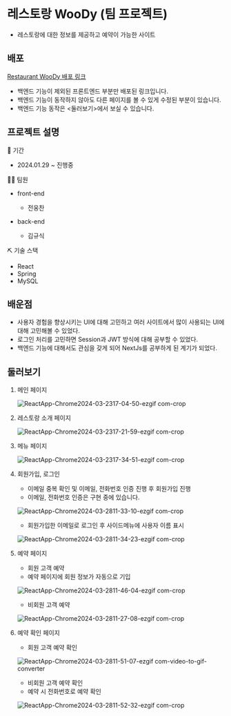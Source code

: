 # 레스토랑 WooDy (팀 프로젝트)
- 레스토랑에 대한 정보를 제공하고 예약이 가능한 사이트

## 배포
[Restaurant WooDy 배포 링크](https://restaurant-8g5dio25h-jeon-woongchans-projects.vercel.app/)
- 백엔드 기능이 제외된 프론트엔드 부분만 배포된 링크입니다.
- 백엔드 기능이 동작하지 않아도 다른 페이지를 볼 수 있게 수정된 부분이 있습니다.
- 백엔드 기능 동작은 <둘러보기>에서 보실 수 있습니다.

## 프로젝트 설명

📅 기간
- 2024.01.29 ~ 진행중 

👨‍💻 팀원
- front-end
    - 전웅찬

- back-end
    - 김규식

⛏ 기술 스택
  - React
  - Spring
  - MySQL

## 배운점
- 사용자 경험을 향상시키는 UI에 대해 고민하고 여러 사이트에서 많이 사용되는 UI에 대해 고민해볼 수 있었다.
- 로그인 처리를 고민하면 Session과 JWT 방식에 대해 공부할 수 있었다.
- 백엔드 기능에 대해서도 관심을 갖게 되어 NextJs를 공부하게 된 계기가 되었다.

## 둘러보기

1. 메인 페이지

    ![ReactApp-Chrome2024-03-2317-04-50-ezgif com-crop](https://github.com/JeonWoongchan/restaurant/assets/124865284/9dffcd14-a76d-4a40-bf69-05ac5d2b6d92)

2. 레스토랑 소개 페이지

    ![ReactApp-Chrome2024-03-2317-21-59-ezgif com-crop](https://github.com/JeonWoongchan/restaurant/assets/124865284/903ba2e8-7532-4d73-816f-124881cb83c8)

3. 메뉴 페이지

    ![ReactApp-Chrome2024-03-2317-34-51-ezgif com-crop](https://github.com/JeonWoongchan/restaurant/assets/124865284/6df31ae0-e8c0-4b79-b88a-e82c6df7b550)

4. 회원가입, 로그인

    - 이메일 중복 확인 및 이메일, 전화번호 인증 진행 후 회원가입 진행
    - 이메일, 전화번호 인증은 구현 중에 있습니다.
      
    ![ReactApp-Chrome2024-03-2811-33-10-ezgif com-crop](https://github.com/JeonWoongchan/restaurant/assets/124865284/222d851b-1e06-4ad5-b589-1b6d82e0d5e6)

    - 회원가입한 이메일로 로그인 후 사이드메뉴에 사용자 이름 표시

    ![ReactApp-Chrome2024-03-2811-34-23-ezgif com-crop](https://github.com/JeonWoongchan/restaurant/assets/124865284/205e4a0d-4f70-4c7a-ae49-a62bf6559608)
    
5. 예약 페이지
   
    - 회원 고객 예약
    - 예약 페이지에 회원 정보가 자동으로 기입
      
    ![ReactApp-Chrome2024-03-2811-46-04-ezgif com-crop](https://github.com/JeonWoongchan/restaurant/assets/124865284/1b005320-e930-437f-86aa-485d9069b636)

    - 비회원 고객 예약
      
    ![ReactApp-Chrome2024-03-2811-27-08-ezgif com-crop](https://github.com/JeonWoongchan/restaurant/assets/124865284/dbb9b6ef-6768-43ce-9c03-9bf906755231)

7. 예약 확인 페이지

    - 회원 고객 예약 확인

    ![ReactApp-Chrome2024-03-2811-51-07-ezgif com-video-to-gif-converter](https://github.com/JeonWoongchan/restaurant/assets/124865284/00d49f65-7223-40d8-95ac-1c109767cd38)

    - 비회원 고객 예약 확인
    - 예약 시 전화번호로 예약 확인

    ![ReactApp-Chrome2024-03-2811-52-32-ezgif com-crop](https://github.com/JeonWoongchan/restaurant/assets/124865284/438aad76-a4c4-47eb-8101-4b6ccfb5a675)
  
     
